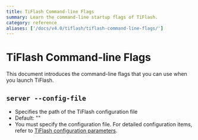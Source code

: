 ```yaml
---
title: TiFlash Command-line Flags
summary: Learn the command-line startup flags of TiFlash.
category: reference
aliases: ['/docs/v4.0/tiflash/tiflash-command-line-flags/']
---
```


# TiFlash Command-line Flags

This document introduces the command-line flags that you can use when you launch TiFlash.

## `server --config-file`

+ Specifies the path of the TiFlash configuration file
+ Default: ""
+ You must specify the configuration file. For detailed configuration items, refer to [TiFlash configuration parameters](/tiflash/tiflash-configuration.md).
